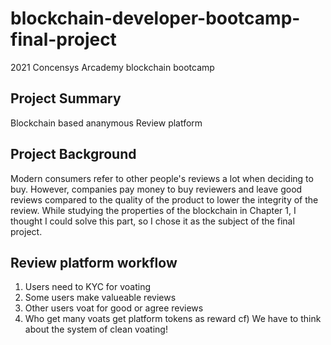 # blockchain-developer-bootcamp-final-project
2021 Concensys Arcademy blockchain bootcamp

## Project Summary
Blockchain based ananymous Review platform

## Project Background
Modern consumers refer to other people's reviews a lot when deciding to buy. However, companies pay money to buy reviewers and leave good reviews compared to the quality of the product to lower the integrity of the review. While studying the properties of the blockchain in Chapter 1, I thought I could solve this part, so I chose it as the subject of the final project.

## Review platform workflow
1. Users need to KYC for voating
2. Some users make valueable reviews
3. Other users voat for good or agree reviews
4. Who get many voats get platform tokens as reward
cf) We have to think about the system of clean voating!  
